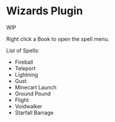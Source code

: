 # Wizards Plugin

WIP


Right click a Book to open the spell menu.

List of Spells:

- Fireball
- Teleport
- Lightning
- Gust
- Minecart Launch
- Ground Pound
- Flight
- Voidwalker
- Starfall Barrage
